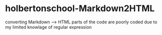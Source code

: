 # holbertonschool-Markdown2HTML

converting Markdown --> HTML
parts of the code are poorly coded due to my limited knowlage of regular expression
